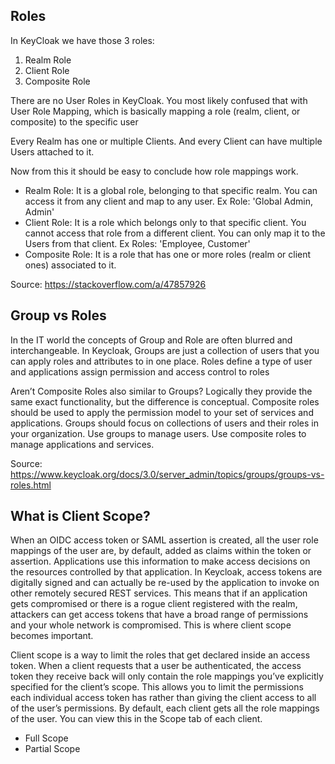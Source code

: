 ## Roles

In KeyCloak we have those 3 roles:

1. Realm Role
2. Client Role
3. Composite Role

There are no User Roles in KeyCloak. You most likely confused that with User Role Mapping, which is basically mapping a 
role (realm, client, or composite) to the specific user

Every Realm has one or multiple Clients. And every Client can have multiple Users attached to it.

Now from this it should be easy to conclude how role mappings work.

- Realm Role: It is a global role, belonging to that specific realm. You can access it from any client and map to any user. Ex Role: 'Global Admin, Admin'
- Client Role: It is a role which belongs only to that specific client. You cannot access that role from a different client. You can only map it to the Users from that client. Ex Roles: 'Employee, Customer'
- Composite Role: It is a role that has one or more roles (realm or client ones) associated to it.

Source: https://stackoverflow.com/a/47857926

## Group vs Roles

In the IT world the concepts of Group and Role are often blurred and interchangeable. In Keycloak, Groups are just a collection of users that you can apply roles and attributes to in one place. Roles define a type of user and applications assign permission and access control to roles

Aren’t Composite Roles also similar to Groups? Logically they provide the same exact functionality, but the difference is conceptual. Composite roles should be used to apply the permission model to your set of services and applications. Groups should focus on collections of users and their roles in your organization. Use groups to manage users. Use composite roles to manage applications and services.

Source: https://www.keycloak.org/docs/3.0/server_admin/topics/groups/groups-vs-roles.html

## What is Client Scope?

When an OIDC access token or SAML assertion is created, all the user role mappings of the user are, by default, added as claims within the token or assertion. Applications use this information to make access decisions on the resources controlled by that application. In Keycloak, access tokens are digitally signed and can actually be re-used by the application to invoke on other remotely secured REST services. This means that if an application gets compromised or there is a rogue client registered with the realm, attackers can get access tokens that have a broad range of permissions and your whole network is compromised. This is where client scope becomes important.

Client scope is a way to limit the roles that get declared inside an access token. When a client requests that a user be authenticated, the access token they receive back will only contain the role mappings you’ve explicitly specified for the client’s scope. This allows you to limit the permissions each individual access token has rather than giving the client access to all of the user’s permissions. By default, each client gets all the role mappings of the user. You can view this in the Scope tab of each client.

- Full Scope
- Partial Scope
